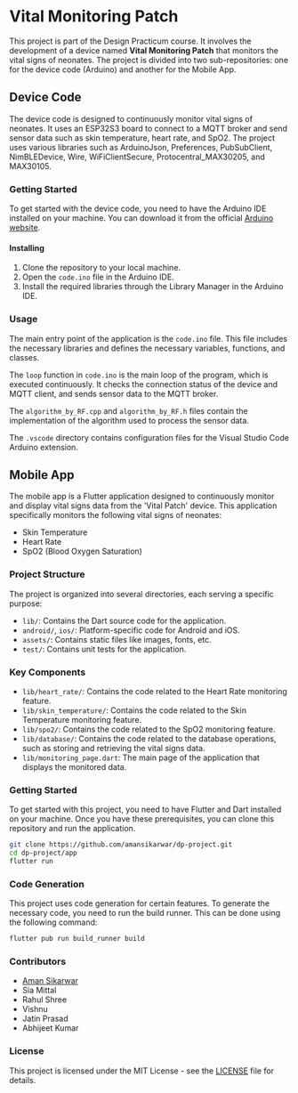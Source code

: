 # Vital Monitoring Patch

This project is part of the Design Practicum course. It involves the development of a device named **Vital Monitoring Patch** that monitors the vital signs of neonates. The project is divided into two sub-repositories: one for the device code (Arduino) and another for the Mobile App.

## Device Code

The device code is designed to continuously monitor vital signs of neonates. It uses an ESP32S3 board to connect to a MQTT broker and send sensor data such as skin temperature, heart rate, and SpO2. The project uses various libraries such as ArduinoJson, Preferences, PubSubClient, NimBLEDevice, Wire, WiFiClientSecure, Protocentral_MAX30205, and MAX30105.

### Getting Started

To get started with the device code, you need to have the Arduino IDE installed on your machine. You can download it from the official [Arduino website](https://www.arduino.cc/en/software).

#### Installing

1. Clone the repository to your local machine.
2. Open the `code.ino` file in the Arduino IDE.
3. Install the required libraries through the Library Manager in the Arduino IDE.

### Usage

The main entry point of the application is the `code.ino` file. This file includes the necessary libraries and defines the necessary variables, functions, and classes.

The `loop` function in `code.ino` is the main loop of the program, which is executed continuously. It checks the connection status of the device and MQTT client, and sends sensor data to the MQTT broker.

The `algorithm_by_RF.cpp` and `algorithm_by_RF.h` files contain the implementation of the algorithm used to process the sensor data.

The `.vscode` directory contains configuration files for the Visual Studio Code Arduino extension.

## Mobile App

The mobile app is a Flutter application designed to continuously monitor and display vital signs data from the 'Vital Patch' device. This application specifically monitors the following vital signs of neonates:

- Skin Temperature
- Heart Rate
- SpO2 (Blood Oxygen Saturation)

### Project Structure

The project is organized into several directories, each serving a specific purpose:

- `lib/`: Contains the Dart source code for the application.
- `android/`, `ios/`: Platform-specific code for Android and iOS.
- `assets/`: Contains static files like images, fonts, etc.
- `test/`: Contains unit tests for the application.

### Key Components

- `lib/heart_rate/`: Contains the code related to the Heart Rate monitoring feature.
- `lib/skin_temperature/`: Contains the code related to the Skin Temperature monitoring feature.
- `lib/spo2/`: Contains the code related to the SpO2 monitoring feature.
- `lib/database/`: Contains the code related to the database operations, such as storing and retrieving the vital signs data.
- `lib/monitoring_page.dart`: The main page of the application that displays the monitored data.

### Getting Started

To get started with this project, you need to have Flutter and Dart installed on your machine. Once you have these prerequisites, you can clone this repository and run the application.

```sh
git clone https://github.com/amansikarwar/dp-project.git
cd dp-project/app
flutter run
```

### Code Generation

This project uses code generation for certain features. To generate the necessary code, you need to run the build runner. This can be done using the following command:

```sh
flutter pub run build_runner build
```

### Contributors

- [Aman Sikarwar](https://github.com/AmanSikarwar)
- Sia Mittal
- Rahul Shree
- Vishnu
- Jatin Prasad
- Abhijeet Kumar

### License

This project is licensed under the MIT License - see the [LICENSE](LICENSE) file for details.

